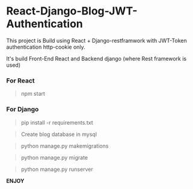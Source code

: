 # React-Django-Blog-JWT-Authentication
This project is Build using React + Django-restframwork with JWT-Token authentication http-cookie only.


It's build Front-End React and Backend django (where Rest framework is used)

### For React 

>npm start

### For Django

>pip install -r requirements.txt

>Create blog database in mysql

>python manage.py makemigrations

>python manage.py migrate

>python manage.py runserver 

****ENJOY****
